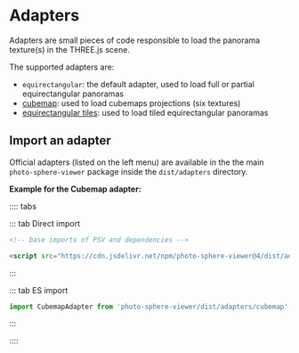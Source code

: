 # Adapters

Adapters are small pieces of code responsible to load the panorama texture(s) in the THREE.js scene.

The supported adapters are:
- `equirectangular`: the default adapter, used to load full or partial equirectangular panoramas
- [cubemap](cubemap.md): used to load cubemaps projections (six textures)
- [equirectangular tiles](tiles.md): used to load tiled equirectangular panoramas

## Import an adapter

Official adapters (listed on the left menu) are available in the the main `photo-sphere-viewer` package inside the `dist/adapters` directory.

**Example for the Cubemap adapter:**

:::: tabs

::: tab Direct import
```html
<!-- base imports of PSV and dependencies -->

<script src="https://cdn.jsdelivr.net/npm/photo-sphere-viewer@4/dist/adapters/cubemap.min.js"></script>
```
:::

::: tab ES import
```js
import CubemapAdapter from 'photo-sphere-viewer/dist/adapters/cubemap';
```
:::

::::

